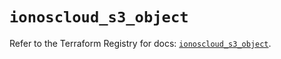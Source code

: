 # `ionoscloud_s3_object`

Refer to the Terraform Registry for docs: [`ionoscloud_s3_object`](https://registry.terraform.io/providers/ionos-cloud/ionoscloud/6.5.9/docs/resources/s3_object).
